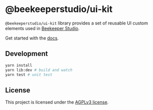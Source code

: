 # @beekeeperstudio/ui-kit

`@beekeeperstudio/ui-kit` library provides a set of reusable UI custom elements used in
[Beekeeper Studio](https://github.com/beekeeper-studio/beekeeper-studio/).

Get started with the [docs](./docs/getting-started.md).

## Development

```bash
yarn install
yarn lib:dev # build and watch
yarn test # unit test
```

## License

This project is licensed under the [AGPLv3 license](./LICENSE).
